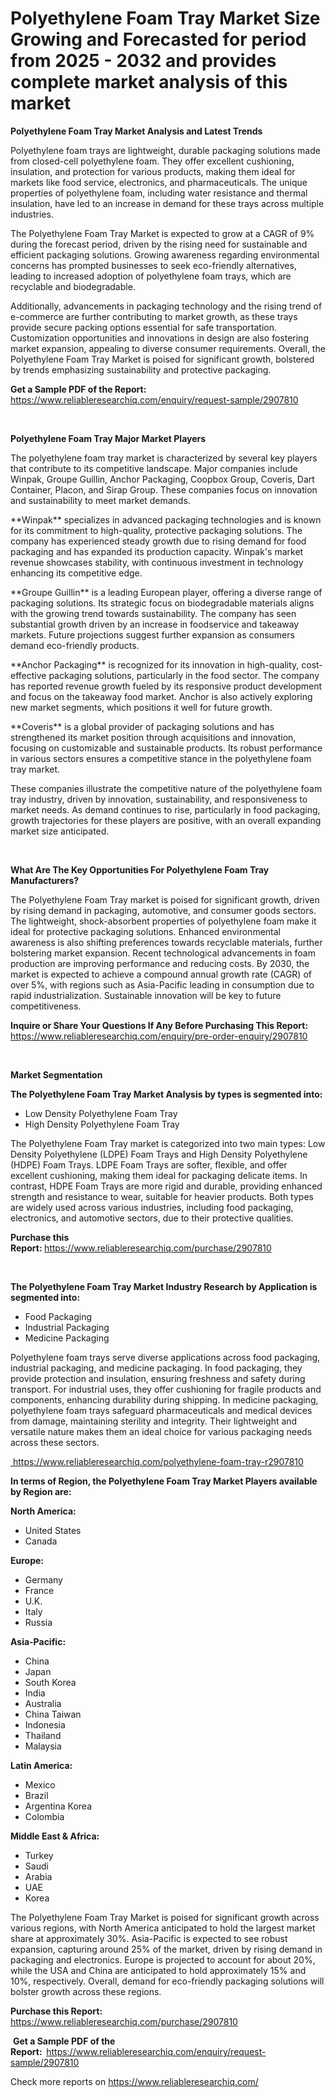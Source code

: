 <p><h1>Polyethylene Foam Tray Market Size Growing and Forecasted for period from 2025 - 2032 and provides complete market analysis of this market</h1></p><p><strong>Polyethylene Foam Tray Market Analysis and Latest Trends</strong></p>
<p><p>Polyethylene foam trays are lightweight, durable packaging solutions made from closed-cell polyethylene foam. They offer excellent cushioning, insulation, and protection for various products, making them ideal for markets like food service, electronics, and pharmaceuticals. The unique properties of polyethylene foam, including water resistance and thermal insulation, have led to an increase in demand for these trays across multiple industries. </p><p>The Polyethylene Foam Tray Market is expected to grow at a CAGR of 9% during the forecast period, driven by the rising need for sustainable and efficient packaging solutions. Growing awareness regarding environmental concerns has prompted businesses to seek eco-friendly alternatives, leading to increased adoption of polyethylene foam trays, which are recyclable and biodegradable. </p><p>Additionally, advancements in packaging technology and the rising trend of e-commerce are further contributing to market growth, as these trays provide secure packing options essential for safe transportation. Customization opportunities and innovations in design are also fostering market expansion, appealing to diverse consumer requirements. Overall, the Polyethylene Foam Tray Market is poised for significant growth, bolstered by trends emphasizing sustainability and protective packaging.</p></p>
<p><strong>Get a Sample PDF of the Report:&nbsp;</strong> <a href="https://www.reliableresearchiq.com/enquiry/request-sample/2907810?utm_campaign=2282&utm_medium=2&utm_source=Github&utm_content=ia&utm_term=12032025&utm_id=polyethylene-foam-tray">https://www.reliableresearchiq.com/enquiry/request-sample/2907810</a></p>
<p>&nbsp;</p>
<p><strong>Polyethylene Foam Tray Major Market Players</strong></p>
<p><p>The polyethylene foam tray market is characterized by several key players that contribute to its competitive landscape. Major companies include Winpak, Groupe Guillin, Anchor Packaging, Coopbox Group, Coveris, Dart Container, Placon, and Sirap Group. These companies focus on innovation and sustainability to meet market demands.</p><p>**Winpak** specializes in advanced packaging technologies and is known for its commitment to high-quality, protective packaging solutions. The company has experienced steady growth due to rising demand for food packaging and has expanded its production capacity. Winpak's market revenue showcases stability, with continuous investment in technology enhancing its competitive edge.</p><p>**Groupe Guillin** is a leading European player, offering a diverse range of packaging solutions. Its strategic focus on biodegradable materials aligns with the growing trend towards sustainability. The company has seen substantial growth driven by an increase in foodservice and takeaway markets. Future projections suggest further expansion as consumers demand eco-friendly products.</p><p>**Anchor Packaging** is recognized for its innovation in high-quality, cost-effective packaging solutions, particularly in the food sector. The company has reported revenue growth fueled by its responsive product development and focus on the takeaway food market. Anchor is also actively exploring new market segments, which positions it well for future growth.</p><p>**Coveris** is a global provider of packaging solutions and has strengthened its market position through acquisitions and innovation, focusing on customizable and sustainable products. Its robust performance in various sectors ensures a competitive stance in the polyethylene foam tray market.</p><p>These companies illustrate the competitive nature of the polyethylene foam tray industry, driven by innovation, sustainability, and responsiveness to market needs. As demand continues to rise, particularly in food packaging, growth trajectories for these players are positive, with an overall expanding market size anticipated.</p></p>
<p>&nbsp;</p>
<p><strong>What Are The Key Opportunities For Polyethylene Foam Tray Manufacturers?</strong></p>
<p><p>The Polyethylene Foam Tray market is poised for significant growth, driven by rising demand in packaging, automotive, and consumer goods sectors. The lightweight, shock-absorbent properties of polyethylene foam make it ideal for protective packaging solutions. Enhanced environmental awareness is also shifting preferences towards recyclable materials, further bolstering market expansion. Recent technological advancements in foam production are improving performance and reducing costs. By 2030, the market is expected to achieve a compound annual growth rate (CAGR) of over 5%, with regions such as Asia-Pacific leading in consumption due to rapid industrialization. Sustainable innovation will be key to future competitiveness.</p></p>
<p><strong>Inquire or Share Your Questions If Any Before Purchasing This Report:</strong> <a href="https://www.reliableresearchiq.com/enquiry/pre-order-enquiry/2907810?utm_campaign=2282&utm_medium=2&utm_source=Github&utm_content=ia&utm_term=12032025&utm_id=polyethylene-foam-tray">https://www.reliableresearchiq.com/enquiry/pre-order-enquiry/2907810</a></p>
<p>&nbsp;</p>
<p><strong>Market Segmentation</strong></p>
<p><strong>The Polyethylene Foam Tray Market Analysis by types is segmented into:</strong></p>
<p><ul><li>Low Density Polyethylene Foam Tray</li><li>High Density Polyethylene Foam Tray</li></ul></p>
<p><p>The Polyethylene Foam Tray market is categorized into two main types: Low Density Polyethylene (LDPE) Foam Trays and High Density Polyethylene (HDPE) Foam Trays. LDPE Foam Trays are softer, flexible, and offer excellent cushioning, making them ideal for packaging delicate items. In contrast, HDPE Foam Trays are more rigid and durable, providing enhanced strength and resistance to wear, suitable for heavier products. Both types are widely used across various industries, including food packaging, electronics, and automotive sectors, due to their protective qualities.</p></p>
<p><strong>Purchase this Report:&nbsp;</strong><a href="https://www.reliableresearchiq.com/purchase/2907810?utm_campaign=2282&utm_medium=2&utm_source=Github&utm_content=ia&utm_term=12032025&utm_id=polyethylene-foam-tray">https://www.reliableresearchiq.com/purchase/2907810</a></p>
<p>&nbsp;</p>
<p><strong>The Polyethylene Foam Tray Market Industry Research by Application is segmented into:</strong></p>
<p><ul><li>Food Packaging</li><li>Industrial Packaging</li><li>Medicine Packaging</li></ul></p>
<p><p>Polyethylene foam trays serve diverse applications across food packaging, industrial packaging, and medicine packaging. In food packaging, they provide protection and insulation, ensuring freshness and safety during transport. For industrial uses, they offer cushioning for fragile products and components, enhancing durability during shipping. In medicine packaging, polyethylene foam trays safeguard pharmaceuticals and medical devices from damage, maintaining sterility and integrity. Their lightweight and versatile nature makes them an ideal choice for various packaging needs across these sectors.</p></p>
<p><a href="https://www.reliableresearchiq.com/polyethylene-foam-tray-r2907810?utm_campaign=2282&utm_medium=2&utm_source=Github&utm_content=ia&utm_term=12032025&utm_id=polyethylene-foam-tray">&nbsp;https://www.reliableresearchiq.com/polyethylene-foam-tray-r2907810</a></p>
<p><strong>In terms of Region, the Polyethylene Foam Tray Market Players available by Region are:</strong></p>
<p>
    <p> <strong> North America: </strong>
        <ul>
            <li>United States</li>
            <li>Canada</li>
        </ul>
        </p> 
    <p> <strong> Europe: </strong>
        <ul>
            <li>Germany</li>
            <li>France</li>
            <li>U.K.</li>
            <li>Italy</li>
            <li>Russia</li>
        </ul>
        </p> 
    <p> <strong> Asia-Pacific: </strong>
        <ul>
            <li>China</li>
            <li>Japan</li>
            <li>South Korea</li>
            <li>India</li>
            <li>Australia</li>
            <li>China Taiwan</li>
            <li>Indonesia</li>
            <li>Thailand</li>
            <li>Malaysia</li>
        </ul>
        </p> 
    <p> <strong> Latin America: </strong>
        <ul>
            <li>Mexico</li>
            <li>Brazil</li>
            <li>Argentina Korea</li>
            <li>Colombia</li>
        </ul>
        </p> 
    <p> <strong> Middle East & Africa: </strong>
        <ul>
            <li>Turkey</li>
            <li>Saudi</li>
            <li>Arabia</li>
            <li>UAE</li>
            <li>Korea</li>
        </ul>
    </p>
    </p>
<p><p>The Polyethylene Foam Tray Market is poised for significant growth across various regions, with North America anticipated to hold the largest market share at approximately 30%. Asia-Pacific is expected to see robust expansion, capturing around 25% of the market, driven by rising demand in packaging and electronics. Europe is projected to account for about 20%, while the USA and China are anticipated to hold approximately 15% and 10%, respectively. Overall, demand for eco-friendly packaging solutions will bolster growth across these regions.</p></p>
<p><strong>Purchase this Report: </strong><a href="https://www.reliableresearchiq.com/purchase/2907810?utm_campaign=2282&utm_medium=2&utm_source=Github&utm_content=ia&utm_term=12032025&utm_id=polyethylene-foam-tray">https://www.reliableresearchiq.com/purchase/2907810</a></p>
<p>&nbsp;<strong>Get a Sample PDF of the Report:&nbsp;&nbsp;</strong><a href="https://www.reliableresearchiq.com/enquiry/request-sample/2907810?utm_campaign=2282&utm_medium=2&utm_source=Github&utm_content=ia&utm_term=12032025&utm_id=polyethylene-foam-tray">https://www.reliableresearchiq.com/enquiry/request-sample/2907810</a></p>
<p><strong></strong></p>
<p>Check more reports on <a href="https://www.reliableresearchiq.com/?utm_campaign=2282&utm_medium=2&utm_source=Github&utm_content=ia&utm_term=12032025&utm_id=polyethylene-foam-tray">https://www.reliableresearchiq.com/</a></p>